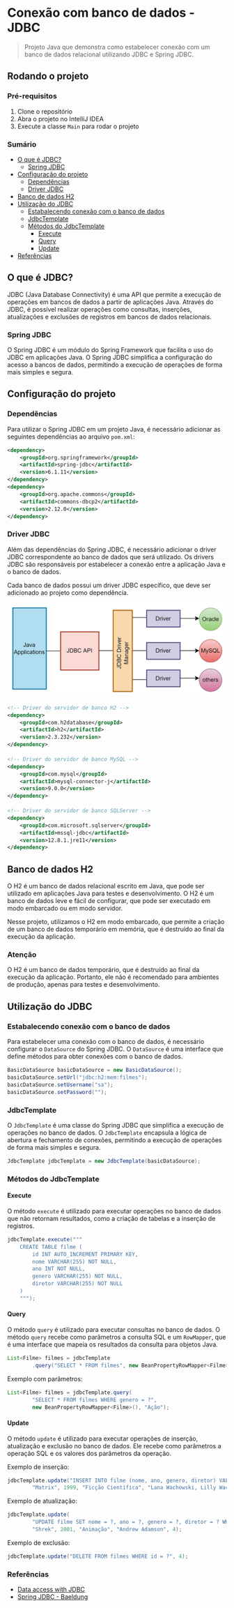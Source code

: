 # Conexão com banco de dados - JDBC

> Projeto Java que demonstra como estabelecer conexão com um banco de dados relacional utilizando JDBC e Spring JDBC.

## Rodando o projeto

### Pré-requisitos

1. Clone o repositório
2. Abra o projeto no IntelliJ IDEA
3. Execute a classe `Main` para rodar o projeto

### Sumário

- [O que é JDBC?](#o-que-é-jdbc)
  - [Spring JDBC](#spring-jdbc)
- [Configuração do projeto](#configuração-do-projeto)
  - [Dependências](#dependências)
  - [Driver JDBC](#driver-jdbc)
- [Banco de dados H2](#banco-de-dados-h2)
- [Utilização do JDBC](#utilização-do-jdbc)
  - [Estabalecendo conexão com o banco de dados](#estabalecendo-conexão-com-o-banco-de-dados)
  - [JdbcTemplate](#jdbctemplate)
  - [Métodos do JdbcTemplate](#métodos-do-jdbctemplate)
    - [Execute](#execute)
    - [Query](#query)
    - [Update](#update)
- [Referências](#referências)

## O que é JDBC?

JDBC (Java Database Connectivity) é uma API que permite a execução de operações em bancos de dados a partir de aplicações Java. Através do JDBC, é possível realizar operações como consultas, inserções, atualizações e exclusões de registros em bancos de dados relacionais.

### Spring JDBC

O Spring JDBC é um módulo do Spring Framework que facilita o uso do JDBC em aplicações Java. O Spring JDBC simplifica a configuração do acesso a bancos de dados, permitindo a execução de operações de forma mais simples e segura.

## Configuração do projeto

### Dependências

Para utilizar o Spring JDBC em um projeto Java, é necessário adicionar as seguintes dependências ao arquivo `pom.xml`:

```xml
<dependency>
    <groupId>org.springframework</groupId>
    <artifactId>spring-jdbc</artifactId>
    <version>6.1.11</version>
</dependency>
<dependency>
    <groupId>org.apache.commons</groupId>
    <artifactId>commons-dbcp2</artifactId>
    <version>2.12.0</version>
</dependency>
```

### Driver JDBC

Além das dependências do Spring JDBC, é necessário adicionar o driver JDBC correspondente ao banco de dados que será utilizado. Os drivers JDBC são responsáveis por estabelecer a conexão entre a aplicação Java e o banco de dados.

Cada banco de dados possui um driver JDBC específico, que deve ser adicionado ao projeto como dependência.

![driver.png](driver.png)

```xml
<!-- Driver do servidor de banco H2 -->
<dependency>
    <groupId>com.h2database</groupId>
    <artifactId>h2</artifactId>
    <version>2.3.232</version>
</dependency>

<!-- Driver do servidor de banco MySQL -->
<dependency>
    <groupId>com.mysql</groupId>
    <artifactId>mysql-connector-j</artifactId>
    <version>9.0.0</version>
</dependency>

<!-- Driver do servidor de banco SQLServer -->
<dependency>
    <groupId>com.microsoft.sqlserver</groupId>
    <artifactId>mssql-jdbc</artifactId>
    <version>12.8.1.jre11</version>
</dependency>
```

## Banco de dados H2

O H2 é um banco de dados relacional escrito em Java, que pode ser utilizado em aplicações Java para testes e desenvolvimento. O H2 é um banco de dados leve e fácil de configurar, que pode ser executado em modo embarcado ou em modo servidor.

Nesse projeto, utilizamos o H2 em modo embarcado, que permite a criação de um banco de dados temporário em memória, que é destruído ao final da execução da aplicação.

### Atenção

O H2 é um banco de dados temporário, que é destruído ao final da execução da aplicação. Portanto, ele não é recomendado para ambientes de produção, apenas para testes e desenvolvimento.

## Utilização do JDBC

### Estabalecendo conexão com o banco de dados

Para estabelecer uma conexão com o banco de dados, é necessário configurar o `DataSource` do Spring JDBC. O `DataSource` é uma interface que define métodos para obter conexões com o banco de dados.

```java
BasicDataSource basicDataSource = new BasicDataSource();
basicDataSource.setUrl("jdbc:h2:mem:filmes");
basicDataSource.setUsername("sa");
basicDataSource.setPassword("");
```

### JdbcTemplate

O `JdbcTemplate` é uma classe do Spring JDBC que simplifica a execução de operações no banco de dados. O `JdbcTemplate` encapsula a lógica de abertura e fechamento de conexões, permitindo a execução de operações de forma mais simples e segura.

```java
JdbcTemplate jdbcTemplate = new JdbcTemplate(basicDataSource);
```

### Métodos do JdbcTemplate

#### Execute

O método `execute` é utilizado para executar operações no banco de dados que não retornam resultados, como a criação de tabelas e a inserção de registros.

```java
jdbcTemplate.execute("""
    CREATE TABLE filme (
        id INT AUTO_INCREMENT PRIMARY KEY,
        nome VARCHAR(255) NOT NULL,
        ano INT NOT NULL,
        genero VARCHAR(255) NOT NULL,
        diretor VARCHAR(255) NOT NULL
    )
    """);
```

#### Query

O método `query` é utilizado para executar consultas no banco de dados. O método `query` recebe como parâmetros a consulta SQL e um `RowMapper`, que é uma interface que mapeia os resultados da consulta para objetos Java.

```java
List<Filme> filmes = jdbcTemplate
        .query("SELECT * FROM filmes", new BeanPropertyRowMapper<Filme>());
```

Exemplo com parâmetros:

```java
List<Filme> filmes = jdbcTemplate.query(
        "SELECT * FROM filmes WHERE genero = ?",
        new BeanPropertyRowMapper<Filme>(), "Ação");
```

#### Update

O método `update` é utilizado para executar operações de inserção, atualização e exclusão no banco de dados. Ele recebe como parâmetros a operação SQL e os valores dos parâmetros da operação.

Exemplo de inserção:

```java
jdbcTemplate.update("INSERT INTO filme (nome, ano, genero, diretor) VALUES (?, ?, ?, ?)",
        "Matrix", 1999, "Ficção Científica", "Lana Wachowski, Lilly Wachowski");
```

Exemplo de atualização:

```java
jdbcTemplate.update(
        "UPDATE filme SET nome = ?, ano = ?, genero = ?, diretor = ? WHERE id = ?",
        "Shrek", 2001, "Animação", "Andrew Adamson", 4);
```

Exemplo de exclusão:

```java
jdbcTemplate.update("DELETE FROM filmes WHERE id = ?", 4);
```

### Referências

* [Data access with JDBC](https://docs.spring.io/spring-framework/docs/3.0.x/spring-framework-reference/html/jdbc.html)
* [Spring JDBC - Baeldung](https://www.baeldung.com/spring-jdbc-jdbctemplate)